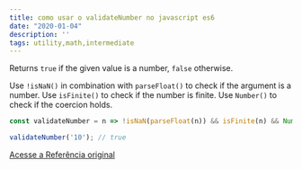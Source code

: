 ```yaml
---
title: como usar o validateNumber no javascript es6
date: "2020-01-04"
description: ''
tags: utility,math,intermediate
---
```


Returns `true` if the given value is a number, `false` otherwise.

Use `!isNaN()` in combination with `parseFloat()` to check if the argument is a number.
Use `isFinite()` to check if the number is finite.
Use `Number()` to check if the coercion holds.

```js
const validateNumber = n => !isNaN(parseFloat(n)) && isFinite(n) && Number(n) == n;
```

```js
validateNumber('10'); // true
```


[Acesse a Referência original](http://github.com/30-seconds/)
